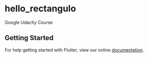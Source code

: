# hello_rectangulo

Google Udacity Course

## Getting Started

For help getting started with Flutter, view our online
[documentation](https://flutter.io/).
